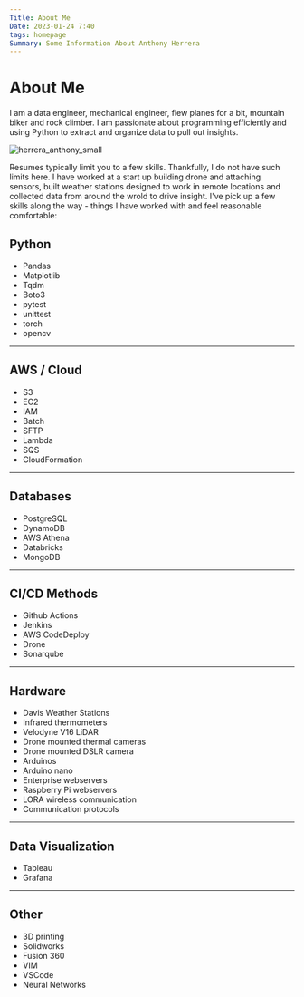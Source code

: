 ```yaml
---
Title: About Me
Date: 2023-01-24 7:40
tags: homepage
Summary: Some Information About Anthony Herrera
---
```



# About Me

I am a data engineer, mechanical engineer, flew planes for a bit, mountain biker and rock climber. I am passionate about programming efficiently and using Python to extract and organize data to pull out insights.

![herrera_anthony_small](../output/images/herrera_anthony_small.jpg)

Resumes typically limit you to a few skills. Thankfully, I do not have such
limits here. I have worked at a start up building drone and attaching sensors,
built weather stations designed to work in remote locations and collected data
from around the wrold to drive insight. I've pick up a few skills along the way -
things I have worked  with and feel reasonable comfortable:

## Python

* Pandas
* Matplotlib
* Tqdm
* Boto3
* pytest
* unittest
* torch
* opencv

---

## AWS / Cloud

* S3
* EC2
* IAM
* Batch
* SFTP
* Lambda
* SQS
* CloudFormation

---

## Databases

* PostgreSQL
* DynamoDB
* AWS Athena
* Databricks
* MongoDB

---

## CI/CD Methods

* Github Actions
* Jenkins
* AWS CodeDeploy
* Drone
* Sonarqube

---

## Hardware

* Davis Weather Stations
* Infrared thermometers
* Velodyne V16 LiDAR
* Drone mounted thermal cameras
* Drone mounted DSLR camera
* Arduinos
* Arduino nano
* Enterprise webservers
* Raspberry Pi webservers
* LORA wireless communication
* Communication protocols

---

## Data Visualization

* Tableau
* Grafana

---

## Other

* 3D printing
* Solidworks
* Fusion 360
* VIM
* VSCode
* Neural Networks

